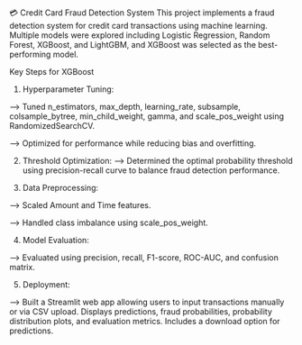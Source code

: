 💳 Credit Card Fraud Detection System
This project implements a fraud detection system for credit card transactions using machine learning. Multiple models were explored including Logistic Regression, Random Forest, XGBoost, and LightGBM, and XGBoost was selected as the best-performing model.

Key Steps for XGBoost

1) Hyperparameter Tuning:

--> Tuned n_estimators, max_depth, learning_rate, subsample, colsample_bytree, min_child_weight, gamma, and scale_pos_weight using RandomizedSearchCV.

--> Optimized for performance while reducing bias and overfitting.

2) Threshold Optimization:
--> Determined the optimal probability threshold using precision-recall curve to balance fraud detection performance.

3) Data Preprocessing:

--> Scaled Amount and Time features.

--> Handled class imbalance using scale_pos_weight.

4) Model Evaluation:

--> Evaluated using precision, recall, F1-score, ROC-AUC, and confusion matrix.

5) Deployment:

--> Built a Streamlit web app allowing users to input transactions manually or via CSV upload. Displays predictions, fraud probabilities, probability distribution plots, and evaluation metrics. Includes a download option for predictions.